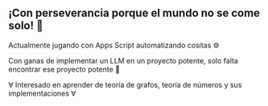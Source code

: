 ## ¡Con perseverancia porque el mundo no se come solo! 💪

Actualmente jugando con Apps Script automatizando cositas ⚙️ 

Con ganas de implementar un LLM en un proyecto potente, solo falta encontrar ese proyecto potente 🐳

∀ Interesado en aprender de teoría de grafos, teoría de números y sus implementaciones ∀

<!--
**SmazoG/SmazoG** is a ✨ _special_ ✨ repository because its `README.md` (this file) appears on your GitHub profile.

Here are some ideas to get you started:

- 🔭 I’m currently working on ...
- 🌱 I’m currently learning ...
- 👯 I’m looking to collaborate on ...
- 🤔 I’m looking for help with ...
- 💬 Ask me about ...
- 📫 How to reach me: ...
- 😄 Pronouns: ...
- ⚡ Fun fact: ...
-->
